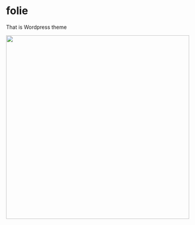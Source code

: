 # folie

That is Wordpress theme

<img src="https://github.com/ryanhall9/folie_wp_theme/blob/master/folie_preview.png" width="500"/>
